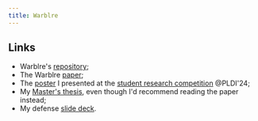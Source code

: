 ```yaml
---
title: Warblre
---
```


## Links

- Warblre's [repository](https://github.com/epfl-systemf/Warblre);
- The Warblre [paper](https://doi.org/10.1145/3674666);
- The [poster](https://systemf.epfl.ch/posters/2024-warblre/) I presented at the
  [student research competition](https://pldi24.sigplan.org/track/pldi-2024-src)
  @PLDI'24;
- My [Master's
  thesis](https://infoscience.epfl.ch/entities/publication/9b1d1db8-70ad-4735-b6a4-6eccafcaa161),
  even though I'd recommend reading the paper instead;
- My defense [slide deck](https://github.com/Ef55/Reports-and-presentations/blob/main/warblre/slides/build/presentation.pdf).